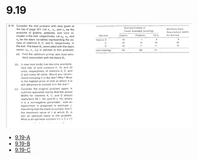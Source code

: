 # 9.19

![image](../resources/9-19.PNG)

- [9.19-A](9.19-A/README.md)
- [9.19-B](9.19-B/README.md)
- [9.19-C](9.19-C/README.md)
